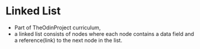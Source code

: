 # Linked List
- Part of TheOdinProject curriculum,
- a linked list consists of nodes where each node contains a data field and a reference(link) to the next node in the list.
